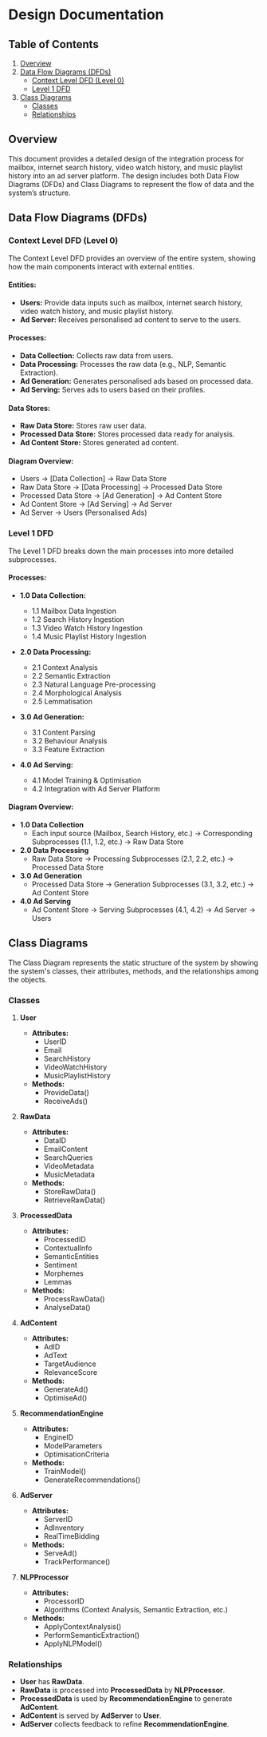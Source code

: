 # Design Documentation

## Table of Contents
1. [Overview](#overview)
2. [Data Flow Diagrams (DFDs)](#data-flow-diagrams-dfds)
   - [Context Level DFD (Level 0)](#context-level-dfd-level-0)
   - [Level 1 DFD](#level-1-dfd)
3. [Class Diagrams](#class-diagrams)
   - [Classes](#classes)
   - [Relationships](#relationships)


## Overview
This document provides a detailed design of the integration process for mailbox, internet search history, video watch history, and music playlist history into an ad server platform. The design includes both Data Flow Diagrams (DFDs) and Class Diagrams to represent the flow of data and the system’s structure.

## Data Flow Diagrams (DFDs)

### Context Level DFD (Level 0)

The Context Level DFD provides an overview of the entire system, showing how the main components interact with external entities.

#### **Entities:**
- **Users:** Provide data inputs such as mailbox, internet search history, video watch history, and music playlist history.
- **Ad Server:** Receives personalised ad content to serve to the users.

#### **Processes:**
- **Data Collection:** Collects raw data from users.
- **Data Processing:** Processes the raw data (e.g., NLP, Semantic Extraction).
- **Ad Generation:** Generates personalised ads based on processed data.
- **Ad Serving:** Serves ads to users based on their profiles.

#### **Data Stores:**
- **Raw Data Store:** Stores raw user data.
- **Processed Data Store:** Stores processed data ready for analysis.
- **Ad Content Store:** Stores generated ad content.

#### **Diagram Overview:**
- Users → [Data Collection] → Raw Data Store
- Raw Data Store → [Data Processing] → Processed Data Store
- Processed Data Store → [Ad Generation] → Ad Content Store
- Ad Content Store → [Ad Serving] → Ad Server
- Ad Server → Users (Personalised Ads)

### Level 1 DFD

The Level 1 DFD breaks down the main processes into more detailed subprocesses.

#### **Processes:**
- **1.0 Data Collection:**
  - 1.1 Mailbox Data Ingestion
  - 1.2 Search History Ingestion
  - 1.3 Video Watch History Ingestion
  - 1.4 Music Playlist History Ingestion

- **2.0 Data Processing:**
  - 2.1 Context Analysis
  - 2.2 Semantic Extraction
  - 2.3 Natural Language Pre-processing
  - 2.4 Morphological Analysis
  - 2.5 Lemmatisation

- **3.0 Ad Generation:**
  - 3.1 Content Parsing
  - 3.2 Behaviour Analysis
  - 3.3 Feature Extraction

- **4.0 Ad Serving:**
  - 4.1 Model Training & Optimisation
  - 4.2 Integration with Ad Server Platform

#### **Diagram Overview:**
- **1.0 Data Collection**
  - Each input source (Mailbox, Search History, etc.) → Corresponding Subprocesses (1.1, 1.2, etc.) → Raw Data Store
- **2.0 Data Processing**
  - Raw Data Store → Processing Subprocesses (2.1, 2.2, etc.) → Processed Data Store
- **3.0 Ad Generation**
  - Processed Data Store → Generation Subprocesses (3.1, 3.2, etc.) → Ad Content Store
- **4.0 Ad Serving**
  - Ad Content Store → Serving Subprocesses (4.1, 4.2) → Ad Server → Users

## Class Diagrams

The Class Diagram represents the static structure of the system by showing the system's classes, their attributes, methods, and the relationships among the objects.

### Classes

1. **User**
   - **Attributes:**
     - UserID
     - Email
     - SearchHistory
     - VideoWatchHistory
     - MusicPlaylistHistory
   - **Methods:**
     - ProvideData()
     - ReceiveAds()

2. **RawData**
   - **Attributes:**
     - DataID
     - EmailContent
     - SearchQueries
     - VideoMetadata
     - MusicMetadata
   - **Methods:**
     - StoreRawData()
     - RetrieveRawData()

3. **ProcessedData**
   - **Attributes:**
     - ProcessedID
     - ContextualInfo
     - SemanticEntities
     - Sentiment
     - Morphemes
     - Lemmas
   - **Methods:**
     - ProcessRawData()
     - AnalyseData()

4. **AdContent**
   - **Attributes:**
     - AdID
     - AdText
     - TargetAudience
     - RelevanceScore
   - **Methods:**
     - GenerateAd()
     - OptimiseAd()

5. **RecommendationEngine**
   - **Attributes:**
     - EngineID
     - ModelParameters
     - OptimisationCriteria
   - **Methods:**
     - TrainModel()
     - GenerateRecommendations()

6. **AdServer**
   - **Attributes:**
     - ServerID
     - AdInventory
     - RealTimeBidding
   - **Methods:**
     - ServeAd()
     - TrackPerformance()

7. **NLPProcessor**
   - **Attributes:**
     - ProcessorID
     - Algorithms (Context Analysis, Semantic Extraction, etc.)
   - **Methods:**
     - ApplyContextAnalysis()
     - PerformSemanticExtraction()
     - ApplyNLPModel()

### Relationships

- **User** has **RawData**.
- **RawData** is processed into **ProcessedData** by **NLPProcessor**.
- **ProcessedData** is used by **RecommendationEngine** to generate **AdContent**.
- **AdContent** is served by **AdServer** to **User**.
- **AdServer** collects feedback to refine **RecommendationEngine**.
